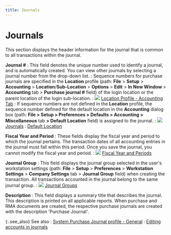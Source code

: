 ```yaml
---
title: Journals
---
```


# Journals


This section displays the header information for the journal that is  common to all transactions within the journal.


**Journal #**
: This field denotes the unique number used to identify  a journal, and is automatically created. You can view other journals by  selecting a journal number from the drop-down list.
: Sequence numbers for purchase journals are specified  in the **Location** profile (path:  **File** > **Setup**  > **Accounting** > **Location**/**Sub-Location** > **Options** > **Edit** > **In 
 New Window** > **Accounting**  tab > **Purchase journal #** field)  of the login location or the parent location of the login sub-location.
: ![]({{site.acc_baseurl}}/img/lens.gif) [Location  Profile - Accounting Tab]({{site.sc_chm}}/options/locations-and-sub-locations/set-up-locations/location_profile_accounting.html)
: If sequence numbers are not defined in the **Location** profile, the sequence number  defined for the default location in the **Accounting** dialog box (path: **File &gt; Setup 
 &gt; Preferences &gt; Defaults &gt; Accounting &gt; Miscellaneous** tab  **&gt; Default Location** field) is  assigned to the journal.
: ![]({{site.acc_baseurl}}/img/lens.gif) [Journals]({{site.acc_baseurl}}/accounting-structure-in-everest/journals/journals.html)
: [Default  Location]({{site.sc_chm}}/misc/default_location.html)


**Fiscal Year and Period**
: These fields display the fiscal year and period  to which the journal pertains. The transaction dates of all accounting  entries in the journal must fall within this period. Once you save the  journal, you cannot modify the fiscal year and period.
: ![]({{site.acc_baseurl}}/img/lens.gif) [Fiscal  Year and Periods]({{site.sc_chm}}/options/acc-info/fiscal-year-and-periods/fiscal_year_and_periods_1.html)


**Journal Group**
: This field displays the journal group selected in  the user's workstation settings (path: **File** > **Setup** > **Preferences** > **Workstation Settings** >  **Company Settings** tab > **Journal Group** field) when creating the  transaction. All transactions accounted in the journal belong to the same  journal group.
: ![]({{site.acc_baseurl}}/img/lens.gif) [Journal  Groups]({{site.sc_chm}}/options/acc-info/journal-groups/journal_groups.html)


**Description**
: This field displays a summary title that describes  the journal. This description is printed on all applicable reports. When  purchase and RMA  documents are created, the respective purchase journals are created with  the description 'Purchase Journal'.


{:.see_also}
See also
: [System  Purchase Journal profile - General]({{site.acc_baseurl}}/purchasing/purchasing-through-documents/system-purchase-journals/system_purchase_journal_profile_-_general.html)
: [Editing  accounts in journals]({{site.acc_baseurl}}/misc/editing_accounts_in_journals_accounting.html)
